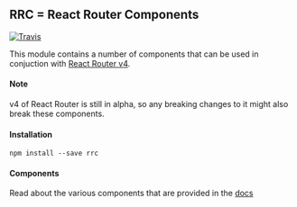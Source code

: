 ## RRC = React Router Components

[![Travis][build-badge]][build]

[build-badge]: https://img.shields.io/travis/pshrmn/rrc/master.svg?style=flat-square
[build]: https://travis-ci.org/pshrmn/rrc.svg?branch=master

This module contains a number of components that can be used in conjuction with [React Router v4](https://github.com/ReactTraining/react-router/tree/v4).

#### Note

v4 of React Router is still in alpha, so any breaking changes to it might also break these components.

#### Installation

```
npm install --save rrc
```


#### Components

Read about the various components that are provided in the [docs](docs/README.md)